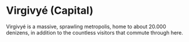 # Virgivyé (Capital)
Virgivyé is a massive, sprawling metropolis, home to about 20.000 denizens, in addition to the countless visitors that commute through here. 